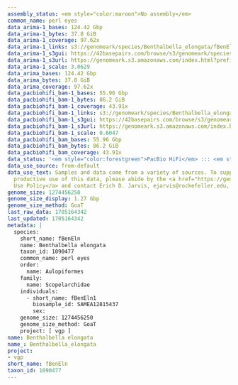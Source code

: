 ```yaml
---
assembly_status: <em style="color:maroon">No assembly</em>
common_name: perl eyes
data_arima-1_bases: 124.42 Gbp
data_arima-1_bytes: 37.8 GiB
data_arima-1_coverage: 97.62x
data_arima-1_links: s3://genomeark/species/Benthalbella_elongata/fBenEln1/genomic_data/arima/<br>
data_arima-1_s3gui: https://42basepairs.com/browse/s3/genomeark/species/Benthalbella_elongata/fBenEln1/genomic_data/arima/
data_arima-1_s3url: https://genomeark.s3.amazonaws.com/index.html?prefix=species/Benthalbella_elongata/fBenEln1/genomic_data/arima/
data_arima-1_scale: 3.0629
data_arima_bases: 124.42 Gbp
data_arima_bytes: 37.8 GiB
data_arima_coverage: 97.62x
data_pacbiohifi_bam-1_bases: 55.96 Gbp
data_pacbiohifi_bam-1_bytes: 86.2 GiB
data_pacbiohifi_bam-1_coverage: 43.91x
data_pacbiohifi_bam-1_links: s3://genomeark/species/Benthalbella_elongata/fBenEln1/genomic_data/pacbio_hifi/<br>
data_pacbiohifi_bam-1_s3gui: https://42basepairs.com/browse/s3/genomeark/species/Benthalbella_elongata/fBenEln1/genomic_data/pacbio_hifi/
data_pacbiohifi_bam-1_s3url: https://genomeark.s3.amazonaws.com/index.html?prefix=species/Benthalbella_elongata/fBenEln1/genomic_data/pacbio_hifi/
data_pacbiohifi_bam-1_scale: 0.6047
data_pacbiohifi_bam_bases: 55.96 Gbp
data_pacbiohifi_bam_bytes: 86.2 GiB
data_pacbiohifi_bam_coverage: 43.91x
data_status: '<em style="color:forestgreen">PacBio HiFi</em> ::: <em style="color:forestgreen">Arima</em>'
data_use_source: from-default
data_use_text: Samples and data come from a variety of sources. To support fair and
  productive use of this data, please abide by the <a href="https://genome10k.soe.ucsc.edu/data-use-policies/">Data
  Use Policy</a> and contact Erich D. Jarvis, ejarvis@rockefeller.edu, with any questions.
genome_size: 1274456250
genome_size_display: 1.27 Gbp
genome_size_method: GoaT
last_raw_data: 1705164342
last_updated: 1705164342
metadata: |
  species:
    short_name: fBenEln
    name: Benthalbella elongata
    taxon_id: 1090477
    common_name: perl eyes
    order:
      name: Aulopiformes
    family:
      name: Scopelarchidae
    individuals:
      - short_name: fBenEln1
        biosample_id: SAMEA12815437
        sex:
    genome_size: 1274456250
    genome_size_method: GoaT
    project: [ vgp ]
name: Benthalbella elongata
name_: Benthalbella_elongata
project:
- vgp
short_name: fBenEln
taxon_id: 1090477
---
```

